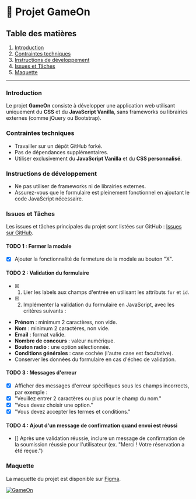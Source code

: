 # 🚀 Projet GameOn

## Table des matières

1. [Introduction](#introduction)
2. [Contraintes techniques](#contraintes-techniques)
3. [Instructions de développement](#instructions-de-développement)
4. [Issues et Tâches](#issues-et-tâches)
5. [Maquette](#maquette)

---

### Introduction

Le projet **GameOn** consiste à développer une application web utilisant uniquement du **CSS** et du **JavaScript Vanilla**, sans frameworks ou librairies externes (comme jQuery ou Bootstrap).

### Contraintes techniques

- Travailler sur un dépôt GitHub forké.
- Pas de dépendances supplémentaires.
- Utiliser exclusivement du **JavaScript Vanilla** et du **CSS personnalisé**.

### Instructions de développement

- Ne pas utiliser de frameworks ni de librairies externes.
- Assurez-vous que le formulaire est pleinement fonctionnel en ajoutant le code JavaScript nécessaire.

### Issues et Tâches

Les issues et tâches principales du projet sont listées sur GitHub : [Issues sur GitHub](https://github.com/OpenClassrooms-Student-Center/GameOn-website-FR/issues).

#### TODO 1 : Fermer la modale

- [x] Ajouter la fonctionnalité de fermeture de la modale au bouton "X".

#### TODO 2 : Validation du formulaire

- [x] 1. Lier les labels aux champs d'entrée en utilisant les attributs `for` et `id`.
- [x] 2. Implémenter la validation du formulaire en JavaScript, avec les critères suivants :
- **Prénom** : minimum 2 caractères, non vide.
- **Nom** : minimum 2 caractères, non vide.
- **Email** : format valide.
- **Nombre de concours** : valeur numérique.
- **Bouton radio** : une option sélectionnée.
- **Conditions générales** : case cochée (l'autre case est facultative).
- Conserver les données du formulaire en cas d'échec de validation.

#### TODO 3 : Messages d'erreur

- [x] Afficher des messages d'erreur spécifiques sous les champs incorrects, par exemple :
- [x] "Veuillez entrer 2 caractères ou plus pour le champ du nom."
- [x] "Vous devez choisir une option."
- [x] "Vous devez accepter les termes et conditions."

#### TODO 4 : Ajout d'un message de confirmation quand envoi est réussi

- [] Après une validation réussie, inclure un message de confirmation de la soumission réussie pour l'utilisateur (ex. "Merci ! Votre réservation a été reçue.")


### Maquette

La maquette du projet est disponible sur [Figma](https://www.figma.com/file/prxFGnSUoEhk6PTcMaJQim/UI-Design-GameOn-EN).

[![GameOn](https://user.oc-static.com/upload/2020/08/14/15974189716945_image2.png "GameOn")](https://www.figma.com/file/prxFGnSUoEhk6PTcMaJQim/UI-Design-GameOn-EN)
